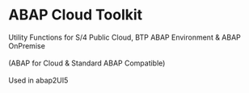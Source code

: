 # ABAP Cloud Toolkit
Utility Functions for S/4 Public Cloud, BTP ABAP Environment & ABAP OnPremise <br><br>
(ABAP for Cloud & Standard ABAP Compatible)<br><br>
Used in abap2UI5<br><br>



